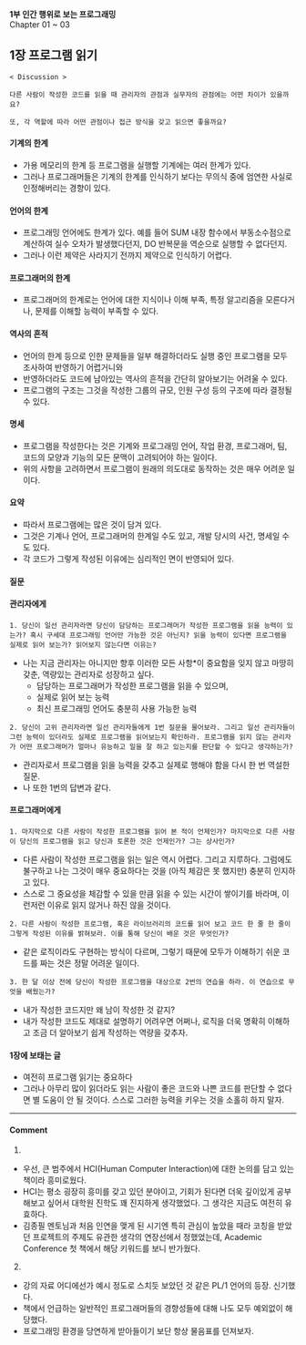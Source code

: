 **1부 인간 행위로 보는 프로그래밍**<br/>
Chapter 01 ~ 03

## 1장 프로그램 읽기
```
< Discussion >

다른 사람이 작성한 코드를 읽을 때 관리자의 관점과 실무자의 관점에는 어떤 차이가 있을까요?

또, 각 역할에 따라 어떤 관점이나 접근 방식을 갖고 읽으면 좋을까요?
```

#### 기계의 한계
- 가용 메모리의 한계 등 프로그램을 실행할 기계에는 여러 한계가 있다.
- 그러나 프로그래머들은 기계의 한계를 인식하기 보다는 무의식 중에 엄연한 사실로 인정해버리는 경향이 있다.

#### 언어의 한계
- 프로그래밍 언어에도 한계가 있다. 예를 들어 SUM 내장 함수에서 부동소수점으로 계산하여 실수 오차가 발생했다던지, DO 반복문을 역순으로 실행할 수 없다던지.
- 그러나 이런 제약은 사라지기 전까지 제약으로 인식하기 어렵다.

#### 프로그래머의 한계
- 프로그래머의 한계로는 언어에 대한 지식이나 이해 부족, 특정 알고리즘을 모른다거나, 문제를 이해할 능력이 부족할 수 있다.

#### 역사의 흔적
- 언어의 한계 등으로 인한 문제들을 일부 해결하더라도 실행 중인 프로그램을 모두 조사하여 반영하기 어렵거니와
- 반영하더라도 코드에 남아있는 역사의 흔적을 간단히 알아보기는 어려울 수 있다.
- 프로그램의 구조는 그것을 작성한 그룹의 규모, 인원 구성 등의 구조에 따라 결정될 수 있다.

#### 명세
- 프로그램을 작성한다는 것은 기계와 프로그래밍 언어, 작업 환경, 프로그래머, 팀, 코드의 모양과 기능의 모든 문맥이 고려되어야 하는 일이다.
- 위의 사항을 고려하면서 프로그램이 원래의 의도대로 동작하는 것은 매우 어려운 일이다.

#### 요약
- 따라서 프로그램에는 많은 것이 담겨 있다.
- 그것은 기계나 언어, 프로그래머의 한계일 수도 있고, 개발 당시의 사건, 명세일 수도 있다.
- 각 코드가 그렇게 작성된 이유에는 심리적인 면이 반영되어 있다.

#### 질문

#### 관리자에게
```
1. 당신이 일선 관리자라면 당신이 담당하는 프로그래머가 작성한 프로그램을 읽을 능력이 있는가? 혹시 구세대 프로그래밍 언어만 가능한 것은 아닌지? 읽을 능력이 있다면 프로그램을 실제로 읽어 보는가? 읽어보지 않는다면 이유는?
```
- 나는 지금 관리자는 아니지만 향후 이러한 모든 사항*이 중요함을 잊지 않고 마땅히 갖춘, 역량있는 관리자로 성장하고 싶다.
  - 담당하는 프로그래머가 작성한 프로그램을 읽을 수 있으며,
  - 실제로 읽어 보는 능력
  - 최신 프로그래밍 언어도 충분히 사용 가능한 능력
```
2. 당신이 고위 관리자라면 일선 관리자들에게 1번 질문을 물어보라. 그리고 일선 관리자들이 그런 능력이 있더라도 실제로 프로그램을 읽어보는지 확인하라. 프로그램을 읽지 않는 관리자가 어떤 프로그래머가 얼마나 유능하고 일을 잘 하고 있는지를 판단할 수 있다고 생각하는가?
```
- 관리자로서 프로그램을 읽을 능력을 갖추고 실제로 행해야 함을 다시 한 번 역설한 질문.
- 나 또한 1번의 답변과 같다.

#### 프로그래머에게
```
1. 마지막으로 다른 사람이 작성한 프로그램을 읽어 본 적이 언제인가? 마지막으로 다른 사람이 당신의 프로그램을 읽고 당신과 토론한 것은 언제인가? 그는 상사인가?
```
- 다른 사람이 작성한 프로그램을 읽는 일은 역시 어렵다. 그리고 지루하다. 그럼에도 불구하고 나는 그것이 매우 중요하다는 것을 (아직 체감은 못 했지만) 충분히 인지하고 있다. 
- 스스로 그 중요성을 체감할 수 있을 만큼 읽을 수 있는 시간이 쌓이기를 바라며, 이런저런 이유로 읽지 않거나 하진 않을 것이다.
```
2. 다른 사람이 작성한 프로그램, 혹은 라이브러리의 코드를 읽어 보고 코드 한 줄 한 줄이 그렇게 작성된 이유를 밝혀보라. 이를 통해 당신이 배운 것은 무엇인가?
```
- 같은 로직이라도 구현하는 방식이 다르며, 그렇기 때문에 모두가 이해하기 쉬운 코드를 짜는 것은 정말 어려운 일이다.
```
3. 한 달 이상 전에 당신이 작성한 프로그램을 대상으로 2번의 연습을 하라. 이 연습으로 무엇을 배웠는가?
```
- 내가 작성한 코드지만 왜 남이 작성한 것 같지?
- 내가 작성한 코드도 제대로 설명하기 어려우면 어쩌나, 로직을 더욱 명확히 이해하고 조금 더 알아보기 쉽게 작성하는 역량을 갖추자.

#### 1장에 보태는 글
- 여전히 프로그램 읽기는 중요하다
- 그러나 아무리 많이 읽더라도 읽는 사람이 좋은 코드와 나쁜 코드를 판단할 수 없다면 별 도움이 안 될 것이다. 스스로 그러한 능력을 키우는 것을 소홀히 하지 말자.

---

#### Comment
1.
- 우선, 큰 범주에서 HCI(Human Computer Interaction)에 대한 논의를 담고 있는 책이라 흥미로웠다.
- HCI는 평소 굉장히 흥미를 갖고 있던 분야이고, 기회가 된다면 더욱 깊이있게 공부해보고 싶어서 대학원 진학도 꽤 진지하게 생각했었다. 그 생각은 지금도 여전히 유효하다.
- 김종필 멘토님과 처음 인연을 맺게 된 시기엔 특히 관심이 높았을 때라 코칭을 받았던 프로젝트의 주제도 유관한 생각의 연장선에서 정했었는데, Academic Conference 첫 책에서 해당 키워드를 보니 반가웠다.
2.
- 강의 자료 어디에선가 예시 정도로 스치듯 보았던 것 같은 PL/1 언어의 등장. 신기했다.
- 책에서 언급하는 일반적인 프로그래머들의 경향성들에 대해 나도 모두 예외없이 해당했다.
- 프로그래밍 환경을 당연하게 받아들이기 보단 항상 물음표를 던져보자.